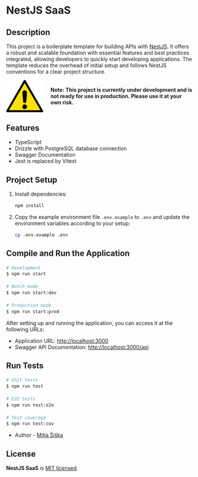 # NestJS SaaS

## Description

This project is a boilerplate template for building APIs with [NestJS](https://nestjs.com/). It offers a robust and scalable foundation with essential features and best practices integrated, allowing developers to quickly start developing applications. The template reduces the overhead of initial setup and follows NestJS conventions for a clear project structure.

<div style="display: flex; align-items: center;">
  <img src="https://github.com/mitjasiska/nestjs-saas/blob/main/media/warning.png" alt="Warning" width="100" style="margin-right: 20px;" />
  <div>
    <strong>Note: This project is currently under development and is not ready for use in production. Please use it at your own risk.</strong>
  </div>
</div>

## Features

- TypeScript
- Drizzle with PostgreSQL database connection
- Swagger Documentation
- Jest is replaced by Vitest

## Project Setup

1. Install dependencies:
   ```sh
   npm install
   ```

2. Copy the example environment file `.env.example` to `.env` and update the environment variables according to your setup:
   ```sh
   cp .env.example .env
   ```

## Compile and Run the Application

```bash
# Development
$ npm run start

# Watch mode
$ npm run start:dev

# Production mode
$ npm run start:prod
```

After setting up and running the application, you can access it at the following URLs:

- Application URL: [http://localhost:3000](http://localhost:3000)
- Swagger API Documentation: [http://localhost:3000/api](http://localhost:3000/api)

## Run Tests

```bash
# Unit tests
$ npm run test

# E2E tests
$ npm run test:e2e

# Test coverage
$ npm run test:cov
```

- Author - [Mitja Šiška](https://github.com/mitjasiska)

## License

**NestJS SaaS** is [MIT licensed](https://github.com/nestjs/nest/blob/master/LICENSE).